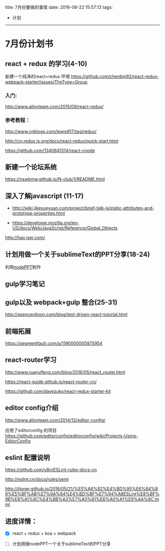 title: 7月份要做的事情
date: 2016-06-22 15:57:13
tags:
  - 计划
---

# 7月份计划书

## react + redux 的学习(4-10)

新建一个纯净的react+redux 环境
https://github.com/chenbin92/react-redux-webpack-starter/issues/1?mType=Group

### 入门:
http://www.alloyteam.com/2015/09/react-redux/

### 参考教程：

http://www.cnblogs.com/lewis617/tag/redux/

http://cn.redux.js.org/docs/react-redux/quick-start.html

https://github.com/1340641314/react-cnode

## 新建一个论坛系统

https://nswbmw.github.io/N-club/1/README.html

## 深入了解javascript (11-17)

* http://wiki.jikexueyuan.com/project/brief-talk-js/static-attributes-and-prototype-properties.html

* https://developer.mozilla.org/en-US/docs/Web/JavaScript/Reference/Global_Objects

http://hao.jser.com/

## 计划用做一个关于sublimeText的PPT分享(18-24)

利用[nodePPT](https://github.com/ksky521/nodePPT)制作

## gulp学习笔记


## gulp以及 webpack+gulp 整合(25-31)

http://spencerdixon.com/blog/test-driven-react-tutorial.html

## 前端拓展

https://segmentfault.com/a/1190000005875954

## react-router学习

http://www.ruanyifeng.com/blog/2016/05/react_router.html

https://react-guide.github.io/react-router-cn/

https://github.com/davezuko/react-redux-starter-kit

## editor config介绍

http://www.alloyteam.com/2014/12/editor-config/

应用了editorconfig 的项目
https://github.com/editorconfig/editorconfig/wiki/Projects-Using-EditorConfig

## eslint 配置说明

https://github.com/y8n/ESLint-rules-docs-cn

http://eslint.cn/docs/rules/semi

http://ilioner.github.io/2016/05/21/%E5%A6%82%E4%BD%95%E6%84%89%E5%BF%AB%E7%9A%84%E4%BD%BF%E7%94%A8ESLint%E8%BF%9B%E8%A1%8C%E4%BB%A3%E7%A0%81%E6%A0%A1%E9%AA%8C.html



## 进度详情：

- [x] react + redux + koa + webpack
- [ ] 计划用做nodePPT一个关于sublimeText的PPT分享

